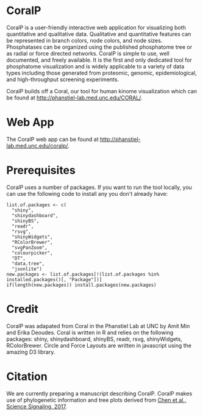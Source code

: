 # CoralP

CoralP is a user-friendly interactive web application for visualizing both quantitative and qualitative data. Qualitative and quantitative features can be represented in branch colors, node colors, and node sizes. Phosphatases can be organized using the published phosphatome tree or as radial or force directed networks.  CoralP is simple to use, well documented, and freely available. It is the first and only dedicated tool for phosphatome visualization and is widely applicable to a variety of data types including those generated from proteomic, genomic, epidemiological, and high-throughput screening experiments.

CoralP builds off a Coral, our tool for human kinome visualization which can be found at http://phanstiel-lab.med.unc.edu/CORAL/.

# Web App

The CoralP web app can be found at http://phanstiel-lab.med.unc.edu/coralp/.

# Prerequisites

CoralP uses a number of packages. If you want to run the tool locally, you can use the following code to install any you don't already have:

```
list.of.packages <- c(
  "shiny", 
  "shinydashboard", 
  "shinyBS", 
  "readr", 
  "rsvg", 
  "shinyWidgets", 
  "RColorBrewer", 
  "svgPanZoom", 
  "colourpicker", 
  "DT", 
  "data.tree", 
  "jsonlite")
new.packages <- list.of.packages[!(list.of.packages %in% installed.packages()[, "Package"])]
if(length(new.packages)) install.packages(new.packages)
```

# Credit
CoralP was adapated from Coral in the Phanstiel Lab at UNC by Amit Min and Erika Deoudes.
Coral is written in R and relies on the following packages: shiny, shinydashboard, shinyBS, readr, rsvg, shinyWidgets, RColorBrewer.
Circle and Force Layouts are written in javascript using the amazing D3 library.

# Citation
We are currently preparing a manuscript describing CoralP.
CoralP makes use of phylogenetic information and tree plots derived from [Chen et al., Science Signaling, 2017](https://stke.sciencemag.org/content/10/474/eaag1796).
